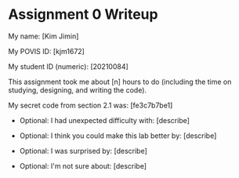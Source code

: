 Assignment 0 Writeup
=============

My name: [Kim Jimin]

My POVIS ID: [kjm1672]

My student ID (numeric): [20210084]

This assignment took me about [n] hours to do (including the time on studying, designing, and writing the code).

My secret code from section 2.1 was: [fe3c7b7be1]

- Optional: I had unexpected difficulty with: [describe]

- Optional: I think you could make this lab better by: [describe]

- Optional: I was surprised by: [describe]

- Optional: I'm not sure about: [describe]
